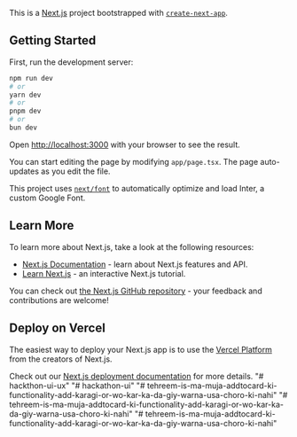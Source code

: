 This is a [Next.js](https://nextjs.org/) project bootstrapped with [`create-next-app`](https://github.com/vercel/next.js/tree/canary/packages/create-next-app).

## Getting Started

First, run the development server:

```bash
npm run dev
# or
yarn dev
# or
pnpm dev
# or
bun dev
```

Open [http://localhost:3000](http://localhost:3000) with your browser to see the result.

You can start editing the page by modifying `app/page.tsx`. The page auto-updates as you edit the file.

This project uses [`next/font`](https://nextjs.org/docs/basic-features/font-optimization) to automatically optimize and load Inter, a custom Google Font.

## Learn More

To learn more about Next.js, take a look at the following resources:

- [Next.js Documentation](https://nextjs.org/docs) - learn about Next.js features and API.
- [Learn Next.js](https://nextjs.org/learn) - an interactive Next.js tutorial.

You can check out [the Next.js GitHub repository](https://github.com/vercel/next.js/) - your feedback and contributions are welcome!

## Deploy on Vercel

The easiest way to deploy your Next.js app is to use the [Vercel Platform](https://vercel.com/new?utm_medium=default-template&filter=next.js&utm_source=create-next-app&utm_campaign=create-next-app-readme) from the creators of Next.js.

Check out our [Next.js deployment documentation](https://nextjs.org/docs/deployment) for more details.
"# hackthon-ui-ux" 
"# hackathon-ui" 
"# tehreem-is-ma-muja-addtocard-ki-functionality-add-karagi-or-wo-kar-ka-da-giy-warna-usa-choro-ki-nahi" 
"# tehreem-is-ma-muja-addtocard-ki-functionality-add-karagi-or-wo-kar-ka-da-giy-warna-usa-choro-ki-nahi" 
"# tehreem-is-ma-muja-addtocard-ki-functionality-add-karagi-or-wo-kar-ka-da-giy-warna-usa-choro-ki-nahi" 
